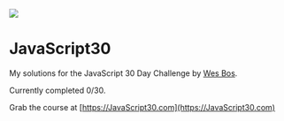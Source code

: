 ![](https://javascript30.com/images/JS3-social-share.png)

# JavaScript30

My solutions for the JavaScript 30 Day Challenge by [Wes Bos](http://wesbos.com/).

Currently completed 0/30.

Grab the course at [https://JavaScript30.com](https://JavaScript30.com)
